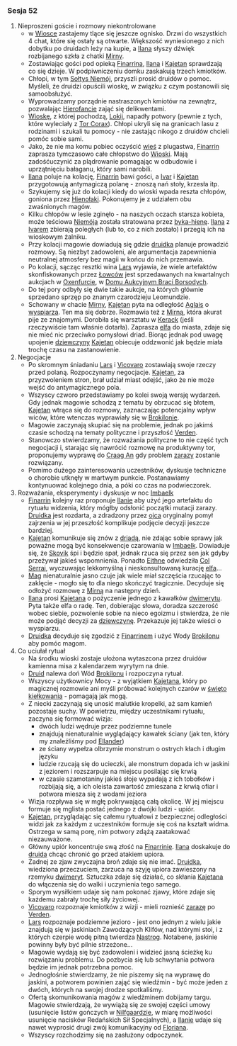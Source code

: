 ### Sesja 52
1. Nieproszeni goście i rozmowy niekontrolowane
    - w [Wiosce](#l_wioska) zastajemy tlące się jeszcze ognisko. Drzwi do wszystkich 4 chat, które się ostały są otwarte. Większość wyniesionego z nich dobytku po druidach leży na kupie, a [Ilana](#g_ilana) słyszy dźwięk rozbijanego szkła z chatki [Mirny](#p_mirna).
    - Zostawiając gości pod opieką [Finarrina](#p_druid_finarrin), [Ilana](#g_ilana) i [Kajetan](#g_kajetan) sprawdzają co się dzieje. W podpiwniczeniu domku zaskakują trzech kmiotków.
    - Chłopi, w tym [Sołtys Niemój](#p_niemoj), przyszli prosić druidów o pomoc. Myśleli, że druidzi opuścili wioskę, w związku z czym postanowili się samoobsłużyć. 
    - Wyprowadzamy porządnie nastraszonych kmiotów na zewnątrz, pozwalając [Hierofancie](#p_druid_finarrin) zająć się delikwentami.
    - [Wioskę](#l_wioska), z której pochodzą, [Lokij](#l_lokij), napadły potwory (pewnie z tych, które wyleciały z [Tor Corax](#r_tor_corax)). Chłopi ukryli się na granicach lasu z rodzinami i szukali tu pomocy - nie zastając nikogo z druidów chcieli pomóc sobie sami.
    - Jako, że nie ma komu pobiec oczyścić [wieś](#l_lokij) z plugastwa, [Finarrin](#p_druid_finarrin) zaprasza tymczasowo całe chłopstwo do [Wioski](#l_wioska). Mają zadośćuczynić za plądrowanie pomagając w odbudowie i uprzątnięciu bałaganu, który sami narobili.
    - [Ilana](#g_ilana) poluje na kolację, [Finarrin](#p_druid_finarrin) bawi gości, a [Ivar](#p_ivar) i [Kajetan](#g_kajetan) przygotowują antymagiczą polanę - znoszą nań stoły, krzesła itp.
    - Szykujemy się już do kolacji kiedy do wioski wpada reszta chłopów, goniona przez [Hienołaki](#b_hienolak). Pokonujemy je z udziałem obu zwaśnionych magów. 
    - Kilku chłopów w lesie zginęło - na naszych oczach starsza kobieta, może teściowa [Niemója](#p_niemoj) została stratowana przez [byka-hienę](#b_hienolak). [Ilana](#g_ilana) z [Ivarem](#p_ivar) zbierają poległych (lub to, co z nich zostało) i przegią ich na wioskowym żalniku.
    - Przy kolacji magowie dowiadują się gdzie [druidka](#g_ilana) planuje prowadzić rozmowy. Są niezbyt zadowoleni, ale argumentacja zapewnienia neutralnej atmosfery bez magii w końcu do nich przemawia.
    - Po kolacji, sącząc resztki wina [Lars](#p_lars) wyjawia, że wiele artefaktów skonfiskowanych przez [Łowców](#r_lowca) jest sprzedawanych na kwartalnych aukcjach w [Oxenfurcie](#l_oxenfurt), w [Domu Aukcyjnym Braci Borsodych](#l_dom_borsodych).
    - Do tej pory odbyły się dwie takie aukcje, na których głównie sprzedano sprzęp po znanym czarodzieju Leomundzie.
    - Schowany w chacie [Mirny](#p_mirna), [Kajetan](#g_kajetan) pyta na odległość [Aglais](#p_aglais) o [wyspiarza](#p_skovik). Ten ma się dobrze. Rozmawia też z [Mirną](#p_mirna), która akurat pije ze znajomymi. Dorobiła się warsztatu w [Kerack](#l_kerack) (jeśli rzeczywiście tam właśnie dotarła). Zaprasza [elfa](#g_kajetan) do miasta, zdaje się nie mieć nic przeciwko pomysłowi driad. Biorąc jednak pod uwagę upojenie [dziewczyny](#p_mirna) [Kajetan](#g_kajetan) obiecuje oddzwonić jak będzie miała trochę czasu na zastanowienie.
2. Negocjacje
    - Po skromnym śniadaniu [Lars](#p_lars) i [Vicovaro](#p_florian_z_vicovaro) zostawiają swoje rzeczy przed polaną. Rozpoczynamy negocjacje. [Kajetan](#g_kajetan), za przyzwoleniem stron, brał udział miast odejść, jako że nie może wejść do antymagicznego pola.
    - Wszyscy czworo przedstawiamy po kolei swoją wersję wydarzeń. Gdy jednak magowie schodzą z tematu by obrzucać się błotem, [Kajetan](#g_kajetan) wtrąca się do rozmowy, zaznaczając potencjalny wpływ wiców, które wtenczas wyprawiały się w [Brokilonie](#l_brokilon).
    - Magowie zaczynają skupiać się na problemie, jednak po jakimś czasie schodzą na tematy polityczne i przyszłość [Verden](#l_verden).
    - Stanowczo stwierdzamy, że rozważania polityczne to nie część tych negocjacji i, starając się nawrócić rozmowę na produktywny tor, proponujemy wyprawę do [Craag An](#l_craag_an) gdy problem [zarazy](#r_cialognilec) zostanie rozwiązany.
    - Pomimo dużego zainteresowania uczestników, dyskusje techniczne o chorobie utknęły w martwym punkcie. Postanawiamy kontynuować kolejnego dnia, a póki co czas na podwieczorek.
3. Rozważania, eksperymenty i dyskusje w noc [Imbaelk](#r_imbaelk)
    - [Finarrin](#p_druid_finarrin) kolejny raz proponuje [Ilanie](#g_ilana) aby użyć jego artefaktu do rytuału widzenia, który mógłby odsłonić początki mutacji zarazy. [Druidka](#g_ilana) jest rozdarta, a zdradzony przez [ojca](#p_druid_finarrin) oryginalny pomył zajrzenia w jej przeszłość komplikuje podjęcie decyzji jeszcze bardziej.
    - [Kajetan](#g_kajetan) komunikuje się znów z [driadą](#p_aglais), nie zdając sobie sprawy jak poważne mogą być konsekwencje czarowania w [Imbaelk](#r_imbaelk). Dowiaduje się, że [Skovik](#p_skovik) śpi i będzie spał, jednak rzuca się przez sen jak gdyby przeżywał jakieś wspomnienia. Ponadto [Eithne](#p_eithne) odwiedziła [Col Serrai](#l_col_serrai), wyczuwając lekkomyślną i nieskonsultowaną kurację [elfa](#g_kajetan)...
    - [Mag](#g_kajetan) nienaturalnie jasno czuje jak wiele miał szczęścia rzucając to zaklęcie - mogło się to dla niego skończyć tragicznie. Decyduje się odłożyć rozmowę z [Mirną](#p_mirna) na następny dzień.
    - [Ilana](#g_ilana) prosi [Kajetana](#g_kajetan) o pożyczenie jednego z kawałków [dwimerytu](#r_dwimeryt). Pyta także elfa o radę. Ten, dobierając słowa, doradza szczerość wobec siebie, pozwolenie sobie na nieco egoizmu i stwierdza, że nie może podjąć decyzji za [dziewczynę](#g_ilana). Przekazuje jej także wieści o wyspiarzu.
    - [Druidka](#g_ilana) decyduje się zgodzić z [Finarrinem](#p_druid_finarrin) i użyć Wody [Brokilonu](#l_brokilon) aby pomóc magom.
4. Co uciułał rytuał
    - Na środku wioski zostaje ułożona wytaszcona przez druidów kamienna misa z kalendarzem wyrytym na dnie.
    - [Druid](#p_druid_finarrin) nalewa doń Wód [Brokilonu](#l_brokilon) i rozpoczyna rytuał.
    - Wszyscy użytkownicy Mocy - z wyjątkiem [Kajetana](#g_kajetan), który po magicznej rozmowie ani myśli próbować kolejnych czarów w [święto kiełkowania](#r_imbaelk) - pomagają jak mogą.
    - Z niecki zaczynają się unosić malutkie kropelki, aż sam kamień pozostaje suchy. W powietrzu, między uczestnikami rytuału, zaczyna się formować wizja: 
        - dwóch ludzi wędruje przez podziemne tunele
        - znajdują nienaturalnie wyglądający kawałek ściany (jak ten, który my znaleźliśmy pod [Ellander](#l_ellander))
        - ze ściany wypełza olbrzymie monstrum o ostrych kłach i długim języku
        - ludzie rzucają się do ucieczki, ale monstrum dopada ich w jaskini z jeziorem i rozszarpuje na miejscu posilając się krwią
        - w czasie szamotaniny jakieś słoje wypadają z ich tobołków i rozbijają się, a ich oleista zawartość zmieszana z krwią ofiar i potwora miesza się z wodami jeziora
    - Wizja rozpływa się w mgłę pokrywającą całą okolicę. W jej miejscu formuje się mglista postać jednego z dwójki ludzi - upiór.
    - [Kajetan](#g_kajetan), przyglądając się całemu rytuałowi z bezpiecznej odległości widzi jak za każdym z uczestników formuje się coś na kształt widma. Ostrzega w samą porę, nim potwory zdążą zaatakować niezauważone.
    - Główny upiór koncentruje swą złość na [Finarrinie](#p_druid_finarrin). [Ilana](#g_ilana) doskakuje do [druida](#p_druid_finarrin) chcąc chronić go przed atakiem upiora.
    - Żadnej ze zjaw zwyczajna broń zdaje się nie imać. [Druidka](#g_ilana), wiedziona przeczuciem, zarzuca na szyję upiora zawieszony na rzemyku [dwimeryt](#r_dwimeryt). Sztuczka zdaje się działać, co skłania [Kajetana](#g_kajetan) do włączenia się do walki i uczynienia tego samego.
    - Sporym wysiłkiem udaje się nam pokonać zjawy, które zdaje się każdemu zabrały trochę siły życiowej.
    - [Vicovaro](#p_florian_z_vicovaro) rozpoznaje kmiotków z wizji - mieli roznieść [zarazę](#r_cialognilec) po [Verden](#l_verden).
    - [Lars](#p_lars) rozpoznaje podziemne jezioro - jest ono jednym z wielu jakie znajdują się w jaskiniach Zawodzących Klifów, nad którymi stoi, i z których czerpie wodę pitną twierdza [Nastrog](#l_nastrog). Notabene, jaskinie powinny były być pilnie strzeżone...
    - Magowie wydają się być zadowoleni i widzieć jasną ścieżkę ku rozwiązaniu problemu. Do pozbycia się lub schwytania potwora będzie im jednak potrzebna pomoc. 
    - Jednogłośnie stwierdzamy, że nie piszemy się na wyprawę do jaskini, a potworem powinien zająć się wiedźmin - być może jeden z dwóch, których na swojej drodze spotkaliśmy.
    - Ofertą skomunikowania magów z wiedźminem dobijamy targu. Magowie stwierdzają, że wywiążą się ze swojej części umowy (usunięcie listów gończych w [Nilfgaardzie](#l_nilfgaard), w miarę możliwości usunięcie nacisków Redańskich Sił Specjalnych), a [Ilanie](#g_ilana) udaje się nawet wyprosić drugi zwój komunikacyjny od [Floriana](#p_florian_z_vicovaro).
    - Wszyscy rozchodzimy się na zasłużony odpoczynek.
